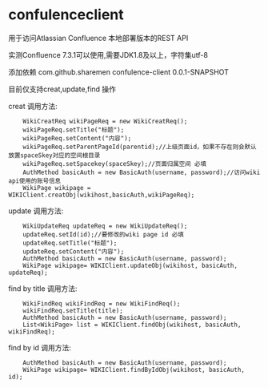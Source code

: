 # confulenceclient

用于访问Atlassian Confluence 本地部署版本的REST API

实测Confluence 7.3.1可以使用,需要JDK1.8及以上，字符集utf-8


添加依赖
<dependency>
  <groupId>com.github.sharemen</groupId>
  <artifactId>confulence-client</artifactId>
  <version>0.0.1-SNAPSHOT</version>
</dependency>

目前仅支持creat,update,find 操作

creat 调用方法:

   		WikiCreatReq wikiPageReq = new WikiCreatReq();
		wikiPageReq.setTitle("标题");
		wikiPageReq.setContent("内容");
		wikiPageReq.setParentPageId(parentid);//上级页面id，如果不存在则会默认放置spaceSkey对应的空间根目录
		wikiPageReq.setSpacekey(spaceSkey);//页面归属空间 必填
		AuthMethod basicAuth = new BasicAuth(username, password);//访问wiki api使用的账号信息
		WikiPage wikipage = WIKIClient.creatObj(wikihost,basicAuth,wikiPageReq);
    
update 调用方法:
    
		WikiUpdateReq updateReq = new WikiUpdateReq();
		updateReq.setId(id);//要修改的wiki page id 必填
		updateReq.setTitle("标题");
		updateReq.setContent("内容");
		AuthMethod basicAuth = new BasicAuth(username, password);
		WikiPage wikipage= WIKIClient.updateObj(wikihost, basicAuth, updateReq);
    
find by title 调用方法:
    
		WikiFindReq wikiFindReq = new WikiFindReq();
		wikiFindReq.setTitle(title);  
		AuthMethod basicAuth = new BasicAuth(username, password);
		List<WikiPage> list = WIKIClient.findObj(wikihost, basicAuth, wikiFindReq);
    
find by id 调用方法:

		AuthMethod basicAuth = new BasicAuth(username, password);
		WikiPage wikipage= WIKIClient.findByIdObj(wikihost, basicAuth, id);
